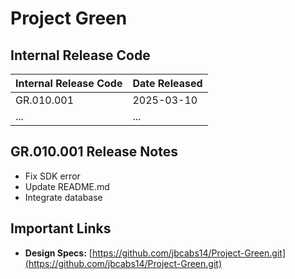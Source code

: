 # Project Green
  

## Internal Release Code  

| Internal Release Code | Date Released |
|----------------------|--------------|
| GR.010.001          | 2025-03-10   |
| ...                 | ...          |

## GR.010.001 Release Notes

- Fix SDK error
- Update README.md
- Integrate database
 

## Important Links  
- **Design Specs:** [https://github.com/jbcabs14/Project-Green.git](https://github.com/jbcabs14/Project-Green.git)  
